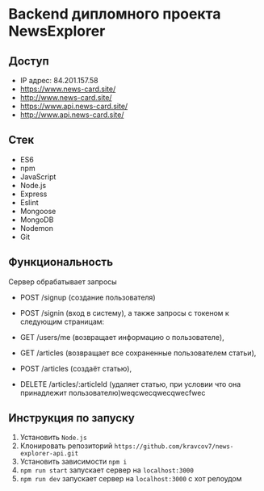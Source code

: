 # Backend дипломного проекта NewsExplorer

## Доступ
+ IP адрес: 84.201.157.58
+ https://www.news-card.site/
+ http://www.news-card.site/
+ https://www.api.news-card.site/
+ http://www.api.news-card.site/

## Стек
+ ES6
+ npm
+ JavaScript
+ Node.js
+ Express
+ Eslint
+ Mongoose
+ MongoDB
+ Nodemon
+ Git

## Функциональность
Сервер обрабатывает запросы
+ POST /signup (создание пользователя)
+ POST /signin (вход в систему), а также запросы с токеном к следующим страницам:

+ GET /users/me (возвращает информацию о пользователе),
+ GET /articles (возвращает все сохраненные пользователем статьи),
+ POST /articles (создаёт статью),
+ DELETE /articles/:articleId (удаляет статью, при условии что она принадлежит пользователю)weqcwecqwecqwecfwec


## Инструкция по запуску
1. Установить `Node.js`
2. Клонировать репозиторий `https://github.com/kravcov7/news-explorer-api.git`
3. Установить зависимости `npm i`
4. `npm run start` запускает сервер на `localhost:3000`
5. `npm run dev` запускает сервер на `localhost:3000` с хот релоудом
